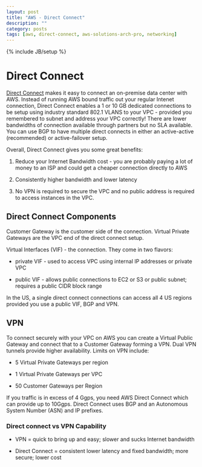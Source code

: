 ```yaml
---
layout: post
title: "AWS - Direct Connect"
description: ""
category: posts
tags: [aws, direct-connect, aws-solutions-arch-pro, networking]
---
```

{% include JB/setup %}

# Direct Connect

[Direct Connect](https://aws.amazon.com/directconnect/) makes it easy to connect an on-premise data center with AWS. Instead of running AWS bound traffic out your regular Intenet connection, Direct Connect enables a 1 or 10 GB dedicated connections to be setup using industry standard 802.1 VLANS to your VPC - provided you remembered to subnet and address your VPC correctly! There are lower bandwidths of connection available through partners but no SLA available. You can use BGP to have multiple direct connects in either an active-active (recommended) or active-failover setup. 

Overall, Direct Connect gives you some great benefits:

1. Reduce your Internet Bandwidth cost - you are probably paying a lot of money to an ISP and could get a cheaper connection directly to AWS

1. Consistently higher bandwidth and lower latency 

1. No VPN is required to secure the VPC and no public address is required to access instances in the VPC.

## Direct Connect Components

Customer Gateway is the customer side of the connection. Virtual Private Gateways are the VPC end of the direct connect setup.

Virtual Interfaces (VIF) - the connection. They come in two flavors:

- private VIF - used to access VPC using internal IP addresses or private VPC

- public VIF - allows public connections to EC2 or S3 or public subnet; requires a public CIDR block range 

In the US, a single direct connect connections can access all 4 US regions provided you use a public VIF, BGP and VPN.


## VPN

To connect securely with your VPC on AWS you can create a Virtual Public Gateway and connect that to a Customer Gateway forming a VPN. Dual VPN tunnels provide higher availability. Limits on VPN include:

- 5 Virtual Private Gateways per region

- 1 Virtual Private Gateways per VPC

- 50 Customer Gateways per Region

If you traffic is in excess of 4 Ggps, you need AWS Direct Connect which can provide up to 10Ggps. Direct Connect uses BGP and an Autonomous System Number (ASN) and IP prefixes. 

### Direct connect vs VPN Capability

- VPN = quick to bring up and easy; slower and sucks Internet bandwidth

- Direct Connect = consistent lower latency and fixed bandwidth; more secure; lower cost